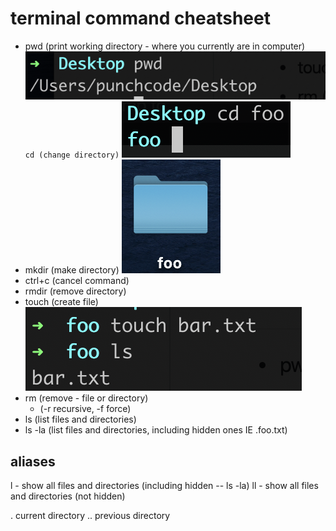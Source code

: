 # terminal command cheatsheet

- pwd (print working directory - where you currently are in computer)
  ![Alt text](img/pwd.png?raw=true "Location computer")
  `cd (change directory)`
  ![Alt text](img/cd.png?raw=true "Change directory")
- mkdir (make directory)
  ![Alt text](img/mkdir.png?raw=true "Create directory/folder")
- ctrl+c (cancel command)
- rmdir (remove directory)
- touch (create file)
  ![Alt text](img/touch.png?raw=true "Create file")
- rm (remove - file or directory)
  - (-r recursive, -f force)
- ls (list files and directories)
- ls -la (list files and directories, including hidden ones IE .foo.txt)

## aliases

l - show all files and directories (including hidden -- ls -la)
ll - show all files and directories (not hidden)

. current directory
.. previous directory

